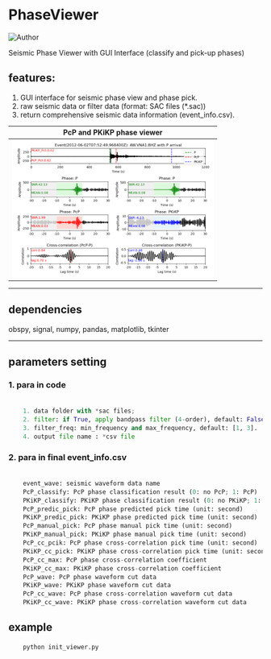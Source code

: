 # PhaseViewer
![Author](https://img.shields.io/badge/Author-TianyuCui-blue.svg)

Seismic Phase Viewer with GUI Interface (classify and pick-up phases)


## features:
1. GUI interface for seismic phase view and phase pick.
2. raw seismic data or filter data (format: SAC files (*.sac))
3. return comprehensive seismic data information (event_info.csv).


|**PcP and PKiKP phase viewer**    |
|:--------------------------------------------------------------:|
|<img src="https://github.com/cuitianyu20/PhaseViewer/blob/main/src/demo.png" alt="fcwtaudio" width="400"/>|
***

## dependencies
obspy, signal, numpy, pandas, matplotlib, tkinter
***

## parameters setting
### 1. para in code
```python

    1. data folder with *sac files;
    2. filter: if True, apply bandpass filter (4-order), default: False;
    3. filter_freq: min_frequency and max_frequency, default: [1, 3].
    4. output file name : *csv file

```
### 2. para in final event_info.csv
```python

    event_wave: seismic waveform data name
    PcP_classify: PcP phase classification result (0: no PcP; 1: PcP)
    PKiKP_classify: PKiKP phase classification result (0: no PKiKP; 1: PKiKP)
    PcP_predic_pick: PcP phase predicted pick time (unit: second)
    PKiKP_predic_pick: PKiKP phase predicted pick time (unit: second)
    PcP_manual_pick: PcP phase manual pick time (unit: second)
    PKiKP_manual_pick: PKiKP phase manual pick time (unit: second)
    PcP_cc_pcik: PcP phase cross-correlation pick time (unit: second)
    PKiKP_cc_pick: PKiKP phase cross-correlation pick time (unit: second)
    PcP_cc_max: PcP phase cross-correlation coefficient
    PKiKP_cc_max: PKiKP phase cross-correlation coefficient
    PcP_wave: PcP phase waveform cut data
    PKiKP_wave: PKiKP phase waveform cut data
    PcP_cc_wave: PcP phase cross-correlation waveform cut data
    PKiKP_cc_wave: PKiKP phase cross-correlation waveform cut data

```

## example
```bash
    python init_viewer.py
```

